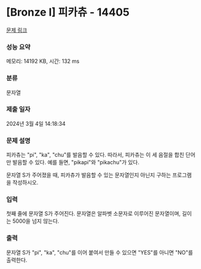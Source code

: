 # [Bronze I] 피카츄 - 14405 

[문제 링크](https://www.acmicpc.net/problem/14405) 

### 성능 요약

메모리: 14192 KB, 시간: 132 ms

### 분류

문자열

### 제출 일자

2024년 3월 4일 14:18:34

### 문제 설명

<p>피카츄는 "pi", "ka", "chu"를 발음할 수 있다. 따라서, 피카츄는 이 세 음절을 합친 단어만 발음할 수 있다. 예를 들면, "pikapi"와 "pikachu"가 있다.</p>

<p>문자열 S가 주어졌을 때, 피카츄가 발음할 수 있는 문자열인지 아닌지 구하는 프로그램을 작성하시오.</p>

### 입력 

 <p>첫째 줄에 문자열 S가 주어진다. 문자열은 알파벳 소문자로 이루어진 문자열이며, 길이는 5000을 넘지 않는다.</p>

### 출력 

 <p>문자열 S가 "pi", "ka", "chu"를 이어 붙여서 만들 수 있으면 "YES"를 아니면 "NO"를 출력한다.</p>

